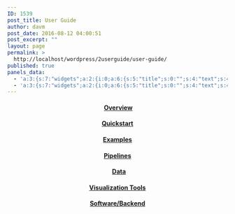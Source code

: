 ```yaml
---
ID: 1539
post_title: User Guide
author: davm
post_date: 2016-08-12 04:00:51
post_excerpt: ""
layout: page
permalink: >
  http://localhost/wordpress/2userguide/user-guide/
published: true
panels_data:
  - 'a:3:{s:7:"widgets";a:2:{i:0;a:6:{s:5:"title";s:0:"";s:4:"text";s:452:"<h4 style="text-align: center;"> <a style="text-align: center;" href="/wordpress/2userguide/overview/">Overview</a></h4><h4 style="text-align: center;"><strong><a href="/wordpress/2userguide/quickstart/">Quickstart</a></strong></h4><h4 style="text-align: center;"><a href="/wordpress/2userguide/examples/"><strong>Examples</strong></a></h4><h4 style="text-align: center;"><a href="/wordpress/2userguide/pipelines/"><strong> Pipelines</strong></a></h4>";s:20:"text_selected_editor";s:4:"tmce";s:5:"autop";b:1;s:12:"_sow_form_id";s:13:"57aa9e9494a81";s:11:"panels_info";a:6:{s:5:"class";s:31:"SiteOrigin_Widget_Editor_Widget";s:4:"grid";i:0;s:4:"cell";i:0;s:2:"id";i:0;s:9:"widget_id";s:36:"dde39f91-1e82-4b41-bb35-b07b2a0a6233";s:5:"style";a:3:{s:7:"padding";s:4:"20px";s:27:"background_image_attachment";b:0;s:18:"background_display";s:4:"tile";}}}i:1;a:6:{s:5:"title";s:0:"";s:4:"text";s:356:"<h4 style="text-align: center;">  <a href="/wordpress/2userguide/data/"><strong>Data</strong></a></h4><h4 style="text-align: center;"><a href="/wordpress/2userguide/visualizationtools/"><strong>Visualization Tools</strong></a></h4><h4 style="text-align: center;"><a href="/wordpress/2userguide/softwarebackend/"><strong>Software/Backend</strong></a></h4>";s:20:"text_selected_editor";s:4:"tmce";s:5:"autop";b:1;s:12:"_sow_form_id";s:13:"57aaa09ddeba6";s:11:"panels_info";a:6:{s:5:"class";s:31:"SiteOrigin_Widget_Editor_Widget";s:4:"grid";i:0;s:4:"cell";i:1;s:2:"id";i:1;s:9:"widget_id";s:36:"b1172a3a-d95a-4944-b0b8-96831124ceeb";s:5:"style";a:3:{s:7:"padding";s:4:"20px";s:27:"background_image_attachment";b:0;s:18:"background_display";s:4:"tile";}}}}s:5:"grids";a:1:{i:0;a:2:{s:5:"cells";i:2;s:5:"style";a:3:{s:7:"padding";s:4:"10px";s:5:"align";s:0:"";s:14:"column_padding";s:0:"";}}}s:10:"grid_cells";a:2:{i:0;a:2:{s:4:"grid";i:0;s:6:"weight";d:0.5;}i:1;a:2:{s:4:"grid";i:0;s:6:"weight";d:0.5;}}}'
  - 'a:3:{s:7:"widgets";a:2:{i:0;a:6:{s:5:"title";s:0:"";s:4:"text";s:452:"<h4 style="text-align: center;"> <a style="text-align: center;" href="/wordpress/2userguide/overview/">Overview</a></h4><h4 style="text-align: center;"><strong><a href="/wordpress/2userguide/quickstart/">Quickstart</a></strong></h4><h4 style="text-align: center;"><a href="/wordpress/2userguide/examples/"><strong>Examples</strong></a></h4><h4 style="text-align: center;"><a href="/wordpress/2userguide/pipelines/"><strong> Pipelines</strong></a></h4>";s:20:"text_selected_editor";s:4:"tmce";s:5:"autop";b:1;s:12:"_sow_form_id";s:13:"57aa9e9494a81";s:11:"panels_info";a:6:{s:5:"class";s:31:"SiteOrigin_Widget_Editor_Widget";s:4:"grid";i:0;s:4:"cell";i:0;s:2:"id";i:0;s:9:"widget_id";s:36:"dde39f91-1e82-4b41-bb35-b07b2a0a6233";s:5:"style";a:3:{s:7:"padding";s:4:"20px";s:27:"background_image_attachment";b:0;s:18:"background_display";s:4:"tile";}}}i:1;a:6:{s:5:"title";s:0:"";s:4:"text";s:356:"<h4 style="text-align: center;">  <a href="/wordpress/2userguide/data/"><strong>Data</strong></a></h4><h4 style="text-align: center;"><a href="/wordpress/2userguide/visualizationtools/"><strong>Visualization Tools</strong></a></h4><h4 style="text-align: center;"><a href="/wordpress/2userguide/softwarebackend/"><strong>Software/Backend</strong></a></h4>";s:20:"text_selected_editor";s:4:"tmce";s:5:"autop";b:1;s:12:"_sow_form_id";s:13:"57aaa09ddeba6";s:11:"panels_info";a:6:{s:5:"class";s:31:"SiteOrigin_Widget_Editor_Widget";s:4:"grid";i:0;s:4:"cell";i:1;s:2:"id";i:1;s:9:"widget_id";s:36:"b1172a3a-d95a-4944-b0b8-96831124ceeb";s:5:"style";a:3:{s:7:"padding";s:4:"20px";s:27:"background_image_attachment";b:0;s:18:"background_display";s:4:"tile";}}}}s:5:"grids";a:1:{i:0;a:2:{s:5:"cells";i:2;s:5:"style";a:3:{s:7:"padding";s:4:"10px";s:5:"align";s:0:"";s:14:"column_padding";s:0:"";}}}s:10:"grid_cells";a:2:{i:0;a:2:{s:4:"grid";i:0;s:6:"weight";d:0.5;}i:1;a:2:{s:4:"grid";i:0;s:6:"weight";d:0.5;}}}'
---
```

<h4 style="text-align: center;">&nbsp;<a style="text-align: center;" href="/wordpress/2userguide/overview/">Overview</a></h4>
<h4 style="text-align: center;"><strong><a href="/wordpress/2userguide/quickstart/">Quickstart</a></strong></h4>
<h4 style="text-align: center;"><a href="/wordpress/2userguide/examples/"><strong>Examples</strong></a></h4>
<h4 style="text-align: center;"><a href="/wordpress/2userguide/pipelines/"><strong> Pipelines</strong></a></h4>
<h4 style="text-align: center;">&nbsp;&nbsp;<a href="/wordpress/2userguide/data/"><strong>Data</strong></a></h4>
<h4 style="text-align: center;"><a href="/wordpress/2userguide/visualizationtools/"><strong>Visualization Tools</strong></a></h4>
<h4 style="text-align: center;"><a href="/wordpress/2userguide/softwarebackend/"><strong>Software/Backend</strong></a></h4>